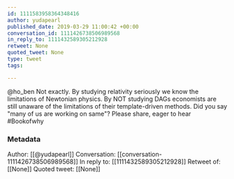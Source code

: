 ```yaml
---
id: 1111583958364348416
author: yudapearl
published_date: 2019-03-29 11:00:42 +00:00
conversation_id: 1111426738506989568
in_reply_to: 1111432589305212928
retweet: None
quoted_tweet: None
type: tweet
tags:

---
```


@ho_ben Not exactly. By studying relativity seriously we know the limitations of Newtonian physics. By NOT studying DAGs economists are still unaware of the limitations of their template-driven methods. Did you say "many of us are working on same"? Please share, eager to hear #Bookofwhy

### Metadata

Author: [[@yudapearl]]
Conversation: [[conversation-1111426738506989568]]
In reply to: [[1111432589305212928]]
Retweet of: [[None]]
Quoted tweet: [[None]]
